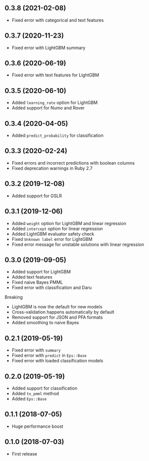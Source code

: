## 0.3.8 (2021-02-08)

- Fixed error with categorical and text features

## 0.3.7 (2020-11-23)

- Fixed error with LightGBM summary

## 0.3.6 (2020-06-19)

- Fixed error with text features for LightGBM

## 0.3.5 (2020-06-10)

- Added `learning_rate` option for LightGBM
- Added support for Numo and Rover

## 0.3.4 (2020-04-05)

- Added `predict_probability` for classification

## 0.3.3 (2020-02-24)

- Fixed errors and incorrect predictions with boolean columns
- Fixed deprecation warnings in Ruby 2.7

## 0.3.2 (2019-12-08)

- Added support for GSLR

## 0.3.1 (2019-12-06)

- Added `weight` option for LightGBM and linear regression
- Added `intercept` option for linear regression
- Added LightGBM evaluator safety check
- Fixed `Unknown label` error for LightGBM
- Fixed error message for unstable solutions with linear regression

## 0.3.0 (2019-09-05)

- Added support for LightGBM
- Added text features
- Fixed naive Bayes PMML
- Fixed error with classification and Daru

Breaking

- LightGBM is now the default for new models
- Cross-validation happens automatically by default
- Removed support for JSON and PFA formats
- Added smoothing to naive Bayes

## 0.2.1 (2019-05-19)

- Fixed error with `summary`
- Fixed error with `predict` in `Eps::Base`
- Fixed error with loaded classification models

## 0.2.0 (2019-05-19)

- Added support for classification
- Added `to_pmml` method
- Added `Eps::Base`

## 0.1.1 (2018-07-05)

- Huge performance boost

## 0.1.0 (2018-07-03)

- First release
